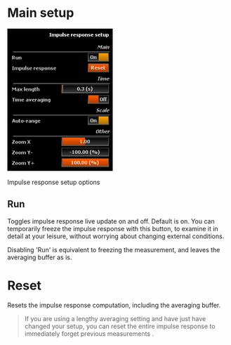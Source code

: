# Main setup
![](include/IRSetup.png)

<!-- TODO: image need update -->

Impulse response setup options

## Run
Toggles impulse response live update on and off. Default is on.
You can temporarily freeze the impulse response with this button, to examine it in detail at your leisure, without worrying about changing external conditions.

Disabling 'Run' is equivalent to freezing the measurement, and leaves the averaging buffer as is.

# Reset
Resets the impulse response computation, including the averaging buffer.

> If you are using a lengthy averaging setting and have just have changed your setup, you can reset the entire impulse response to immediately forget previous measurements .
